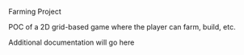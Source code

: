 Farming Project

POC of a 2D grid-based game where the player can farm, build, etc.


Additional documentation will go here
